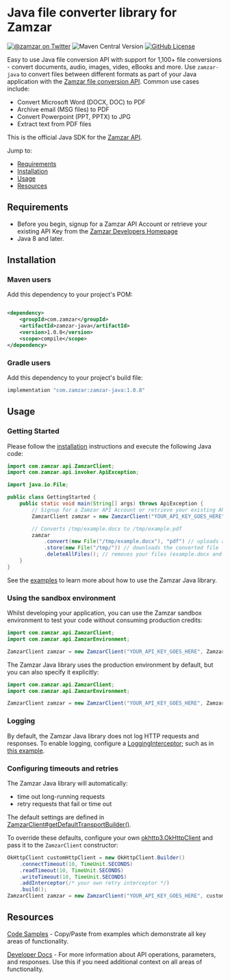 # Java file converter library for Zamzar

[![@zamzar on Twitter](https://img.shields.io/badge/twitter-zamzar-blue)](https://twitter.com/zamzar)
![Maven Central Version](https://img.shields.io/maven-central/v/com.zamzar/zamzar-java)
[![GitHub License](https://img.shields.io/github/license/zamzar/zamzar-mock)](https://github.com/zamzar/zamzar-mock/blob/main/LICENSE)

Easy to use Java file conversion API with support for 1,100+ file conversions - convert documents, audio, images, video, eBooks and more. Use `zamzar-java` to convert files between different formats as part of your Java application with the [Zamzar file conversion API](https://developers.zamzar.com). Common use cases include:

- Convert Microsoft Word (DOCX, DOC) to PDF
- Archive email (MSG files) to PDF
- Convert Powerpoint (PPT, PPTX) to JPG
- Extract text from PDF files

This is the official Java SDK for the [Zamzar API](https://developers.zamzar.com).

Jump to:

- [Requirements](#requirements)
- [Installation](#installation)
- [Usage](#usage)
- [Resources](#resources)

## Requirements

- Before you begin, signup for a Zamzar API Account or retrieve your existing API Key from
  the [Zamzar Developers Homepage](https://developers.zamzar.com/user)
- Java 8 and later.

## Installation

### Maven users

Add this dependency to your project's POM:

```xml

<dependency>
    <groupId>com.zamzar</groupId>
    <artifactId>zamzar-java</artifactId>
    <version>1.0.8</version>
    <scope>compile</scope>
</dependency>
```

### Gradle users

Add this dependency to your project's build file:

```groovy
implementation "com.zamzar:zamzar-java:1.0.8"
```

## Usage

### Getting Started

Please follow the [installation](#installation) instructions and execute the following Java code:

```java
import com.zamzar.api.ZamzarClient;
import com.zamzar.api.invoker.ApiException;

import java.io.File;

public class GettingStarted {
    public static void main(String[] args) throws ApiException {
        // Signup for a Zamzar API Account or retrieve your existing API Key from https://developers.zamzar.com
        ZamzarClient zamzar = new ZamzarClient("YOUR_API_KEY_GOES_HERE");

        // Converts /tmp/example.docx to /tmp/example.pdf
        zamzar
            .convert(new File("/tmp/example.docx"), "pdf") // uploads and converts your file
            .store(new File("/tmp/")) // downloads the converted file
            .deleteAllFiles(); // removes your files (example.docx and example.pdf) from Zamzar's servers
    }
}
```

See the [examples](https://github.com/zamzar/zamzar-java/tree/main/src/test/java/com/zamzar/api/examples) to learn more
about how to use the Zamzar Java library.

### Using the sandbox environment

Whilst developing your application, you can use the Zamzar sandbox environment to test your code without consuming
production credits:

```java
import com.zamzar.api.ZamzarClient;
import com.zamzar.api.ZamzarEnvironment;

ZamzarClient zamzar = new ZamzarClient("YOUR_API_KEY_GOES_HERE", ZamzarEnvironment.SANDBOX);
```

The Zamzar Java library uses the production environment by default, but you can also specify it explicitly:

```java
import com.zamzar.api.ZamzarClient;
import com.zamzar.api.ZamzarEnvironment;

ZamzarClient zamzar = new ZamzarClient("YOUR_API_KEY_GOES_HERE", ZamzarEnvironment.PRODUCTION);
```

### Logging

By default, the Zamzar Java library does not log HTTP requests and responses. To enable logging, configure a
[LoggingInterceptor](https://square.github.io/okhttp/5.x/logging-interceptor/okhttp3.logging/-http-logging-interceptor/index.html);
such as in
[this example](https://github.com/zamzar/zamzar-java/blob/e842490d1e4c2aba7d7e7c49f967c7ecb8a90062/src/test/java/com/zamzar/api/examples/client/Logging.java).

### Configuring timeouts and retries

The Zamzar Java library will automatically:

* time out long-running requests
* retry requests that fail or time out

The default settings are defined in
[ZamzarClient#getDefaultTransportBuilder()](https://github.com/zamzar/zamzar-java/blob/main/src/main/java/com/zamzar/api/ZamzarClient.java).

To override these defaults, configure your
own [okhttp3.OkHttpClient](https://square.github.io/okhttp/5.x/okhttp/okhttp3/-ok-http-client/index.html) and pass it to
the `ZamzarClient` constructor:

```java
OkHttpClient customHttpClient = new OkHttpClient.Builder()
    .connectTimeout(10, TimeUnit.SECONDS)
    .readTimeout(10, TimeUnit.SECONDS)
    .writeTimeout(10, TimeUnit.SECONDS)
    .addInterceptor(/* your own retry interceptor */)
    .build();
ZamzarClient zamzar = new ZamzarClient("YOUR_API_KEY_GOES_HERE", customTransport);
```

## Resources

[Code Samples](https://github.com/zamzar/zamzar-java/tree/main/src/test/java/com/zamzar/api/examples) - Copy/Paste from
examples which demonstrate all key areas of functionality.

[Developer Docs](https://developers.zamzar.com/docs) - For more information about API operations, parameters, and
responses. Use this if you need additional context on all areas of functionality.
